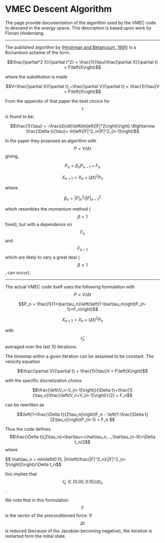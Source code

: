 VMEC Descent Algorithm
==========================

The page provide documentation of the algorithm used by the VMEC code 
to descend in the energy space. This description is based upon work
by Florian Hindenlang.

---

The published algorithm by ([Hirshman and Betancourt, 1991](https://doi.org/10.1016/0021-9991(91)90267-O)) is a
Richardson scheme of the form:

$$\frac{\partial^2 X}{\partial t^2} + \frac{1}{\tau}\frac{\partial X}{\partial t} = F\left(X\right)$$

where the substitution is made

$$V=\frac{\partial X}{\partial t},~\frac{\partial V}{\partial t} + \frac{1}{\tau}V = F\left(X\right)$$

From the appendix of that paper the best choice for $$\tau$$ is found to be:

$$\frac{1}{\tau} = -\frac{d}{dt}\left(ln\left(|F|^2\right)\right) \Rightarrow \frac{\Delta t}{\tau}=-ln\left(|F|^2_n/|F|^2_{n-1}\right)$$

In the paper they proposed an algorithm with $$P=V/\Delta t$$ giving,

$$P_n = \beta_nP_{n-1}+F_n$$

$$X_{n+1} = X_n + \left(\Delta t\right)^2P_n$$

where 

$$\beta_n=|F|^2_n/|F|^2_{n-1}$$

which resembles the momentum method ($$\beta\lt1$$ fixed), but with a 
dependence on $$F_n$$ and $$F_{n-1}$$ which are likely to vary a
great deal ($$\beta\ge 1$$, can occur).

---

The actual VMEC code itself uses the following formulation with $$P=V/\Delta t$$

$$P_n = \frac{1}{1+\bar\tau_n}\left(\left(1-\bar\tau_n\right)P_{n-1}+F_n\right)$$

$$X_{n+1} = X_n + \left(\Delta t\right)^2P_n$$

with $$\bar\tau_n$$ averaged over the last 10 iterations.

The timestep within a given iteration can be assumed to be constant. The velocity equation

$$\frac{\partial V}{\partial t} + \frac{1}{\tau}V = F\left(X\right)$$

with the specific discretization choice

$$\frac{\left(V_n-V_{n-1}\right)}{\Delta t}+\frac{1}{\tau_n}\frac{\left(V_n+V_{n-1}\right)}{2} = F_n$$

can be rewritten as

$$\left(1+\frac{\Delta t}{2\tau_n}\right)P_n - \left(1-\frac{\Delta t}{2\tau_n}\right)P_{n-1} = F_n $$

Thus the code defines $$\frac{\Delta t}{2\tau_n}=\bar\tau=<\hat\tau_n,...,\hat\tau_{n-9}>\Delta t_n/2$$ where

$$ \hat\tau_n = min\left(0.15, |ln\left(\frac{|F|^2_n}{|F|^2_{n-1}\right)|\right)/\Delta t_n$$

this implies that $$\hat\tau_n\in\left[0.00,0.15\right]/\Delta t_n$$.  

We note that in this formulation $$F$$ is the vector of the preconditioned force.  If $$\Delta t$$ is reduced (because of the Jacobian becoming negative), the iteration is restarted form the initial state.